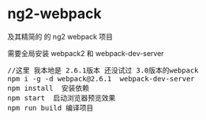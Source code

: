 # ng2-webpack
及其精简的 的 ng2 webpack 项目
<p>需要全局安装 webpack2 和 webpack-dev-server 
<pre>
//这里 我本地是 2.6.1版本 还没试过 3.0版本的webpack 
npm i -g -d webpack@2.6.1  webpack-dev-server 
npm install  安装依赖
npm start  启动浏览器预览效果
npm run build 编译项目
